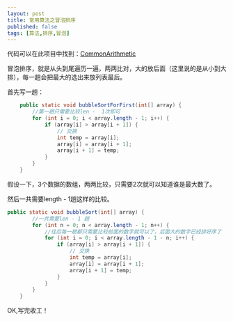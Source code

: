 ```yaml
---
layout: post
title: 常用算法之冒泡排序
published: false
tags: [算法,排序,冒泡]
---
```


代码可以在此项目中找到：[CommonArithmetic](https://github.com/Kyson/CommonArithmetic)

冒泡排序，就是从头到尾遍历一遍，两两比对，大的放后面（这里说的是从小到大排），每一趟会把最大的选出来放列表最后。

首先写一趟：

```java
    public static void bubbleSortForFirst(int[] array) {
        //第一趟只需要比较len -  1次即可
        for (int i = 0; i < array.length - 1; i++) {
            if (array[i] > array[i + 1]) {
                // 交换
                int temp = array[i];
                array[i] = array[i + 1];
                array[i + 1] = temp;
            }
        }
    }
```

假设一下，3个数据的数组，两两比较，只需要2次就可以知道谁是最大数了。

然后一共需要length - 1趟这样的比较。

```java
public static void bubbleSort(int[] array) {
        //一共需要len - 1 趟
        for (int n = 0; n < array.length - 1; n++) {
            //往后每一趟都只需要比较前面的数字就可以了，后面大的数字已经排好序了
            for (int i = 0; i < array.length - 1 - n; i++) {
                if (array[i] > array[i + 1]) {
                    // 交换
                    int temp = array[i];
                    array[i] = array[i + 1];
                    array[i + 1] = temp;
                }
            }
        }
    }
```

OK,写完收工！